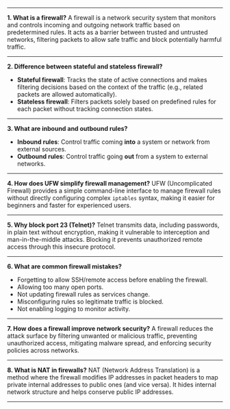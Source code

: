 

---

**1. What is a firewall?**
A firewall is a network security system that monitors and controls incoming and outgoing network traffic based on predetermined rules. It acts as a barrier between trusted and untrusted networks, filtering packets to allow safe traffic and block potentially harmful traffic.

---

**2. Difference between stateful and stateless firewall?**

* **Stateful firewall**: Tracks the state of active connections and makes filtering decisions based on the context of the traffic (e.g., related packets are allowed automatically).
* **Stateless firewall**: Filters packets solely based on predefined rules for each packet without tracking connection states.

---

**3. What are inbound and outbound rules?**

* **Inbound rules**: Control traffic coming **into** a system or network from external sources.
* **Outbound rules**: Control traffic going **out** from a system to external networks.

---

**4. How does UFW simplify firewall management?**
UFW (Uncomplicated Firewall) provides a simple command-line interface to manage firewall rules without directly configuring complex `iptables` syntax, making it easier for beginners and faster for experienced users.

---

**5. Why block port 23 (Telnet)?**
Telnet transmits data, including passwords, in plain text without encryption, making it vulnerable to interception and man-in-the-middle attacks. Blocking it prevents unauthorized remote access through this insecure protocol.

---

**6. What are common firewall mistakes?**

* Forgetting to allow SSH/remote access before enabling the firewall.
* Allowing too many open ports.
* Not updating firewall rules as services change.
* Misconfiguring rules so legitimate traffic is blocked.
* Not enabling logging to monitor activity.

---

**7. How does a firewall improve network security?**
A firewall reduces the attack surface by filtering unwanted or malicious traffic, preventing unauthorized access, mitigating malware spread, and enforcing security policies across networks.

---

**8. What is NAT in firewalls?**
NAT (Network Address Translation) is a method where the firewall modifies IP addresses in packet headers to map private internal addresses to public ones (and vice versa). It hides internal network structure and helps conserve public IP addresses.

---

